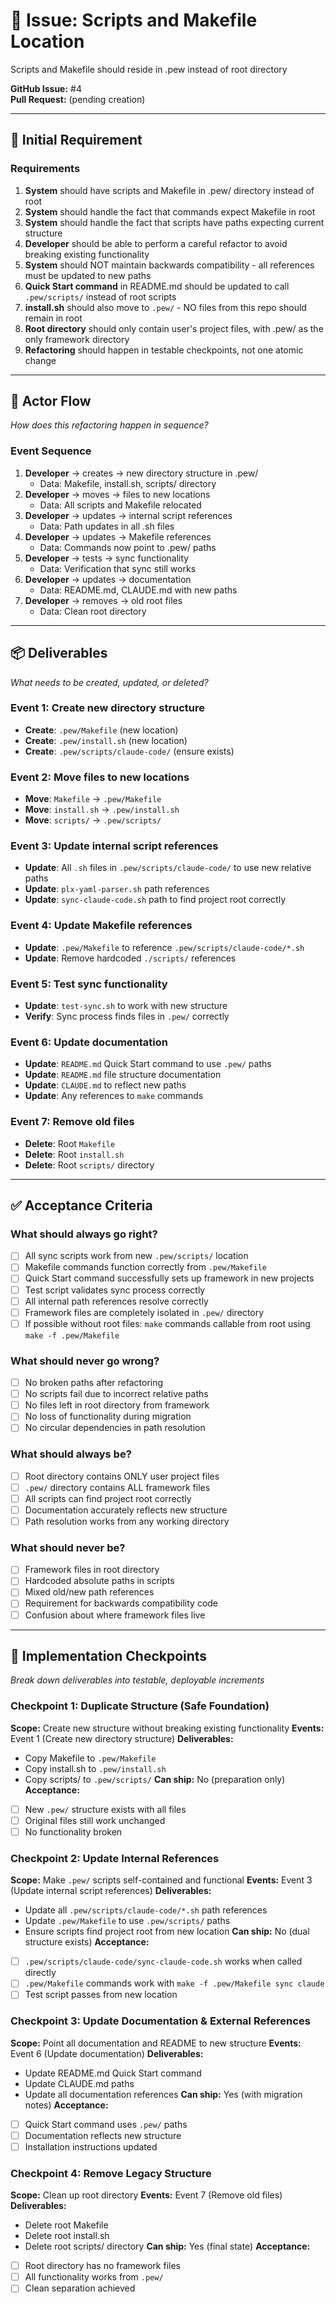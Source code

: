 # 📁 Issue: Scripts and Makefile Location

Scripts and Makefile should reside in .pew instead of root directory

**GitHub Issue:** #4  
**Pull Request:** (pending creation)

---

## 📝 Initial Requirement

### Requirements
1. **System** should have scripts and Makefile in .pew/ directory instead of root
2. **System** should handle the fact that commands expect Makefile in root
3. **System** should handle the fact that scripts have paths expecting current structure
4. **Developer** should be able to perform a careful refactor to avoid breaking existing functionality
5. **System** should NOT maintain backwards compatibility - all references must be updated to new paths
6. **Quick Start command** in README.md should be updated to call `.pew/scripts/` instead of root scripts
7. **install.sh** should also move to `.pew/` - NO files from this repo should remain in root
8. **Root directory** should only contain user's project files, with .pew/ as the only framework directory
9. **Refactoring** should happen in testable checkpoints, not one atomic change

---

## 🌊 Actor Flow
*How does this refactoring happen in sequence?*

### Event Sequence
1. **Developer** → creates → new directory structure in .pew/
   - Data: Makefile, install.sh, scripts/ directory
2. **Developer** → moves → files to new locations
   - Data: All scripts and Makefile relocated
3. **Developer** → updates → internal script references
   - Data: Path updates in all .sh files
4. **Developer** → updates → Makefile references
   - Data: Commands now point to .pew/ paths
5. **Developer** → tests → sync functionality
   - Data: Verification that sync still works
6. **Developer** → updates → documentation
   - Data: README.md, CLAUDE.md with new paths
7. **Developer** → removes → old root files
   - Data: Clean root directory

---

## 📦 Deliverables
*What needs to be created, updated, or deleted?*

### Event 1: Create new directory structure
- **Create**: `.pew/Makefile` (new location)
- **Create**: `.pew/install.sh` (new location)
- **Create**: `.pew/scripts/claude-code/` (ensure exists)

### Event 2: Move files to new locations
- **Move**: `Makefile` → `.pew/Makefile`
- **Move**: `install.sh` → `.pew/install.sh`
- **Move**: `scripts/` → `.pew/scripts/`

### Event 3: Update internal script references
- **Update**: All `.sh` files in `.pew/scripts/claude-code/` to use new relative paths
- **Update**: `plx-yaml-parser.sh` path references
- **Update**: `sync-claude-code.sh` path to find project root correctly

### Event 4: Update Makefile references
- **Update**: `.pew/Makefile` to reference `.pew/scripts/claude-code/*.sh`
- **Update**: Remove hardcoded `./scripts/` references

### Event 5: Test sync functionality
- **Update**: `test-sync.sh` to work with new structure
- **Verify**: Sync process finds files in `.pew/` correctly

### Event 6: Update documentation
- **Update**: `README.md` Quick Start command to use `.pew/` paths
- **Update**: `README.md` file structure documentation
- **Update**: `CLAUDE.md` to reflect new paths
- **Update**: Any references to `make` commands

### Event 7: Remove old files
- **Delete**: Root `Makefile`
- **Delete**: Root `install.sh`
- **Delete**: Root `scripts/` directory

---

## ✅ Acceptance Criteria

### What should always go right?
- [ ] All sync scripts work from new `.pew/scripts/` location
- [ ] Makefile commands function correctly from `.pew/Makefile`
- [ ] Quick Start command successfully sets up framework in new projects
- [ ] Test script validates sync process correctly
- [ ] All internal path references resolve correctly
- [ ] Framework files are completely isolated in `.pew/` directory
- [ ] If possible without root files: `make` commands callable from root using `make -f .pew/Makefile`

### What should never go wrong?
- [ ] No broken paths after refactoring
- [ ] No scripts fail due to incorrect relative paths
- [ ] No files left in root directory from framework
- [ ] No loss of functionality during migration
- [ ] No circular dependencies in path resolution

### What should always be?
- [ ] Root directory contains ONLY user project files
- [ ] `.pew/` directory contains ALL framework files
- [ ] All scripts can find project root correctly
- [ ] Documentation accurately reflects new structure
- [ ] Path resolution works from any working directory

### What should never be?
- [ ] Framework files in root directory
- [ ] Hardcoded absolute paths in scripts
- [ ] Mixed old/new path references
- [ ] Requirement for backwards compatibility code
- [ ] Confusion about where framework files live

---

## 🎯 Implementation Checkpoints
*Break down deliverables into testable, deployable increments*

### Checkpoint 1: Duplicate Structure (Safe Foundation)
**Scope:** Create new structure without breaking existing functionality
**Events:** Event 1 (Create new directory structure)
**Deliverables:** 
- Copy Makefile to `.pew/Makefile`
- Copy install.sh to `.pew/install.sh`
- Copy scripts/ to `.pew/scripts/`
**Can ship:** No (preparation only)
**Acceptance:**
- [ ] New `.pew/` structure exists with all files
- [ ] Original files still work unchanged
- [ ] No functionality broken

### Checkpoint 2: Update Internal References
**Scope:** Make `.pew/` scripts self-contained and functional
**Events:** Event 3 (Update internal script references)
**Deliverables:**
- Update all `.pew/scripts/claude-code/*.sh` path references
- Update `.pew/Makefile` to use `.pew/scripts/` paths
- Ensure scripts find project root from new location
**Can ship:** No (dual structure exists)
**Acceptance:**
- [ ] `.pew/scripts/claude-code/sync-claude-code.sh` works when called directly
- [ ] `.pew/Makefile` commands work with `make -f .pew/Makefile sync claude`
- [ ] Test script passes from new location

### Checkpoint 3: Update Documentation & External References
**Scope:** Point all documentation and README to new structure
**Events:** Event 6 (Update documentation)
**Deliverables:**
- Update README.md Quick Start command
- Update CLAUDE.md paths
- Update all documentation references
**Can ship:** Yes (with migration notes)
**Acceptance:**
- [ ] Quick Start command uses `.pew/` paths
- [ ] Documentation reflects new structure
- [ ] Installation instructions updated

### Checkpoint 4: Remove Legacy Structure
**Scope:** Clean up root directory
**Events:** Event 7 (Remove old files)
**Deliverables:**
- Delete root Makefile
- Delete root install.sh  
- Delete root scripts/ directory
**Can ship:** Yes (final state)
**Acceptance:**
- [ ] Root directory has no framework files
- [ ] All functionality works from `.pew/`
- [ ] Clean separation achieved